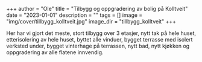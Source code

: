 +++
author = "Ole"
title = "Tilbygg og oppgradering av bolig på Kolltveit"
date = "2023-01-01"
description = ""
tags = []
image = "img/cover/tillbygg_kolltveit.jpg"
image_dir = "tillbygg_kolltveit"
+++

Her har vi gjort det meste, stort tilbygg over 3 etasjer, nytt tak på hele huset, etterisolering av hele huset, byttet alle vinduer, bygget terrasse med isolert verksted under, bygget vinterhage på terrassen, nytt bad, nytt kjøkken og oppgradering av alle flatene innvendig.
